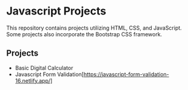 # Javascript Projects
This repository contains projects utilizing HTML, CSS, and JavaScript. Some projects also incorporate the Bootstrap CSS framework.

## Projects
- Basic Digital Calculator
- Javascript Form Validation[https://javascript-form-validation-16.netlify.app/]
